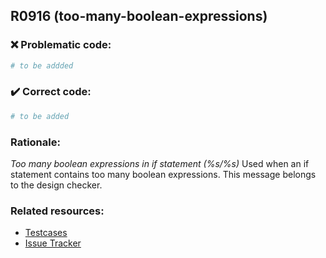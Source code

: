 ## R0916 (too-many-boolean-expressions)

### :x: Problematic code:

```python
# to be addded
```

### :heavy_check_mark: Correct code:

```python
# to be added
```

### Rationale:

 *Too many boolean expressions in if statement (%s/%s)*
  Used when an if statement contains too many boolean expressions. This message
  belongs to the design checker.



### Related resources:

- [Testcases](#)
- [Issue Tracker](https://github.com/PyCQA/pylint/issues?q=is%3Aissue+%22too-many-boolean-expressions%22+OR+%22R0916%22)
